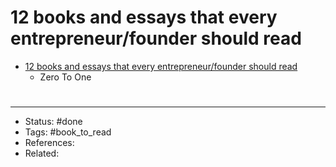 # 12 books and essays that every entrepreneur/founder should read
- [12 books and essays that every entrepreneur/founder should read](https://twitter.com/hwbhatti/status/1585604532192649217)
	- Zero To One


#
---
- Status: #done
- Tags:  #book_to_read 
- References:
- Related:
